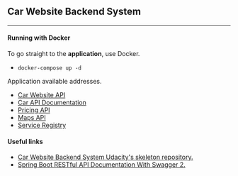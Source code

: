 ## Car Website Backend System

****
#### Running with Docker

To go straight to the **application**, use Docker.

- ```docker-compose up -d```

Application available addresses.
- [Car Website API](http://localhost:8080/cars)
- [Car API Documentation](http://localhost:8080/swagger-ui.html)
- [Pricing API](http://localhost:8082/services/price?vehicleId=2)
- [Maps API](http://localhost:9191/maps?lat=0&lon=0)
- [Service Registry](http://localhost:8761)

#### Useful links ###
* [Car Website Backend System Udacity's skeleton repository.](https://github.com/udacity/JDND/tree/master/projects/P02-VehiclesAPI)
* [Spring Boot RESTful API Documentation With Swagger 2.](https://dzone.com/articles/spring-boot-restful-api-documentation-with-swagger)


